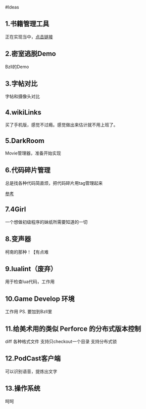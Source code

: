 #Ideas

## 1.书籍管理工具
正在实现当中，[点击链接](https://github.com/whatever1992/B)

## 2.密室逃脱Demo
Bzll的Demo

## 3.字帖对比
字帖和摄像头对比

## 4.wikiLinks
买了手机版，感觉不过瘾。感觉做出来估计就不用上班了。

## 5.DarkRoom
Movie管理器，准备开始实现

## 6.代码碎片管理
总是找各种代码简直烦，把代码碎片用tag管理起来

[参考](http://matrix.sspai.com/p/b53bdfc0)

## 7.4Girl
一个想做初级程序的妹纸所需要知道的一切

## 8.变声器
柯南的那种！【有点难

## 9.lualint（废弃）
用于检查lua代码，工作用

## 10.Game Develop 环境
工作用
PS. 要加到Bzll里

## 11.给美术用的类似 Perforce 的分布式版本控制
diff 各种格式文件
支持只checkout一个目录
支持分布式锁

## 12.PodCast客户端
可以识别语音，提炼出文字

## 13.操作系统
呵呵